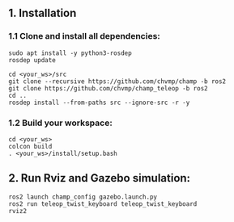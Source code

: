 ## 1. Installation

### 1.1 Clone and install all dependencies:

    sudo apt install -y python3-rosdep
    rosdep update

    cd <your_ws>/src
    git clone --recursive https://github.com/chvmp/champ -b ros2
    git clone https://github.com/chvmp/champ_teleop -b ros2
    cd ..
    rosdep install --from-paths src --ignore-src -r -y

### 1.2 Build your workspace:

    cd <your_ws>
    colcon build
    . <your_ws>/install/setup.bash
    
## 2. Run Rviz and Gazebo simulation:

    ros2 launch champ_config gazebo.launch.py
    ros2 run teleop_twist_keyboard teleop_twist_keyboard
    rviz2
